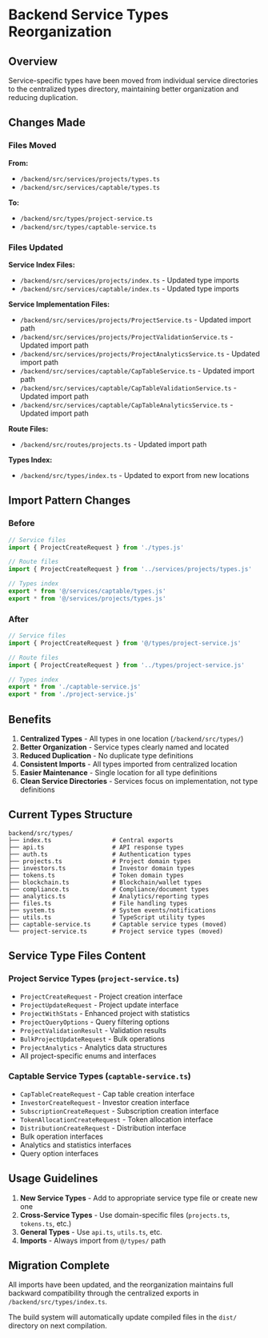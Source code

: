 # Backend Service Types Reorganization

## Overview

Service-specific types have been moved from individual service directories to the centralized types directory, maintaining better organization and reducing duplication.

## Changes Made

### Files Moved

**From:**
- `/backend/src/services/projects/types.ts` 
- `/backend/src/services/captable/types.ts`

**To:**
- `/backend/src/types/project-service.ts`
- `/backend/src/types/captable-service.ts`

### Files Updated

**Service Index Files:**
- `/backend/src/services/projects/index.ts` - Updated type imports
- `/backend/src/services/captable/index.ts` - Updated type imports

**Service Implementation Files:**
- `/backend/src/services/projects/ProjectService.ts` - Updated import path
- `/backend/src/services/projects/ProjectValidationService.ts` - Updated import path
- `/backend/src/services/projects/ProjectAnalyticsService.ts` - Updated import path
- `/backend/src/services/captable/CapTableService.ts` - Updated import path
- `/backend/src/services/captable/CapTableValidationService.ts` - Updated import path
- `/backend/src/services/captable/CapTableAnalyticsService.ts` - Updated import path

**Route Files:**
- `/backend/src/routes/projects.ts` - Updated import path

**Types Index:**
- `/backend/src/types/index.ts` - Updated to export from new locations

## Import Pattern Changes

### Before
```typescript
// Service files
import { ProjectCreateRequest } from './types.js'

// Route files  
import { ProjectCreateRequest } from '../services/projects/types.js'

// Types index
export * from '@/services/captable/types.js'
export * from '@/services/projects/types.js'
```

### After
```typescript
// Service files
import { ProjectCreateRequest } from '@/types/project-service.js'

// Route files
import { ProjectCreateRequest } from '../types/project-service.js'

// Types index
export * from './captable-service.js'
export * from './project-service.js'
```

## Benefits

1. **Centralized Types** - All types in one location (`/backend/src/types/`)
2. **Better Organization** - Service types clearly named and located
3. **Reduced Duplication** - No duplicate type definitions
4. **Consistent Imports** - All types imported from centralized location
5. **Easier Maintenance** - Single location for all type definitions
6. **Clean Service Directories** - Services focus on implementation, not type definitions

## Current Types Structure

```
backend/src/types/
├── index.ts                 # Central exports
├── api.ts                   # API response types  
├── auth.ts                  # Authentication types
├── projects.ts              # Project domain types
├── investors.ts             # Investor domain types
├── tokens.ts                # Token domain types
├── blockchain.ts            # Blockchain/wallet types
├── compliance.ts            # Compliance/document types
├── analytics.ts             # Analytics/reporting types
├── files.ts                 # File handling types
├── system.ts                # System events/notifications
├── utils.ts                 # TypeScript utility types
├── captable-service.ts      # Captable service types (moved)
└── project-service.ts       # Project service types (moved)
```

## Service Type Files Content

### Project Service Types (`project-service.ts`)
- `ProjectCreateRequest` - Project creation interface
- `ProjectUpdateRequest` - Project update interface
- `ProjectWithStats` - Enhanced project with statistics
- `ProjectQueryOptions` - Query filtering options
- `ProjectValidationResult` - Validation results
- `BulkProjectUpdateRequest` - Bulk operations
- `ProjectAnalytics` - Analytics data structures
- All project-specific enums and interfaces

### Captable Service Types (`captable-service.ts`)
- `CapTableCreateRequest` - Cap table creation interface
- `InvestorCreateRequest` - Investor creation interface
- `SubscriptionCreateRequest` - Subscription creation interface
- `TokenAllocationCreateRequest` - Token allocation interface
- `DistributionCreateRequest` - Distribution interface
- Bulk operation interfaces
- Analytics and statistics interfaces
- Query option interfaces

## Usage Guidelines

1. **New Service Types** - Add to appropriate service type file or create new one
2. **Cross-Service Types** - Use domain-specific files (`projects.ts`, `tokens.ts`, etc.)
3. **General Types** - Use `api.ts`, `utils.ts`, etc.
4. **Imports** - Always import from `@/types/` path

## Migration Complete

All imports have been updated, and the reorganization maintains full backward compatibility through the centralized exports in `/backend/src/types/index.ts`.

The build system will automatically update compiled files in the `dist/` directory on next compilation.
